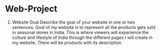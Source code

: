 # Web-Project

1. Website Goal 
Describe the goal of your website in one or two sentences.
Goal of my website is to represent all the products gets sold in seasonal stores in India. This is where viewers will experience the culture and lifestyle of India through the different pages I will create in my website. There will be products with its description.

